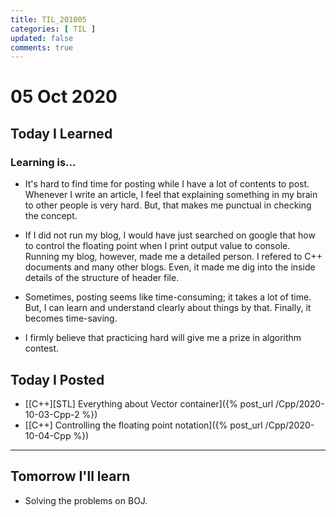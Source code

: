 ```yaml
---
title: TIL_201005
categories: [ TIL ]
updated: false
comments: true
---
```

# 05 Oct 2020

## Today I Learned

### Learning is...

* It's hard to find time for posting while I have a lot of contents to post. Whenever I write an article, I feel that explaining something in my brain to other people is very hard. But, that makes me punctual in checking the concept.

* If I did not run my blog, I would have just searched on google that how to control the floating point when I print output value to console. Running my blog, however, made me a detailed person. I refered to C++ documents and many other blogs. Even, it made me dig into the inside details of the structure of header file.

* Sometimes, posting seems like time-consuming; it takes a lot of time. But, I can learn and understand clearly about things by that. Finally, it becomes time-saving.

* I firmly believe that practicing hard will give me a prize in algorithm contest.

## Today I Posted

* [[C++][STL] Everything about Vector container]({% post_url /Cpp/2020-10-03-Cpp-2 %})
* [[C++] Controlling the floating point notation]({% post_url /Cpp/2020-10-04-Cpp %})

---

## Tomorrow I'll learn
* Solving the problems on BOJ.